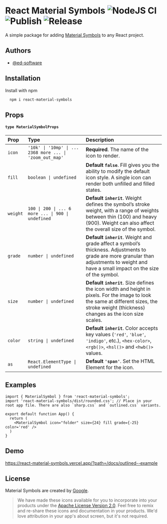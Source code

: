 # React Material Symbols ![NodeJS CI](https://github.com/ed-software/react-material-symbols/actions/workflows/ci.yml/badge.svg) ![Publish](https://github.com/ed-software/react-material-symbols/actions/workflows/publish.yml/badge.svg) ![Release](https://github.com/ed-software/react-material-symbols/actions/workflows/release.yml/badge.svg)

A simple package for adding [Material Symbols](https://fonts.google.com/icons?icon.set=Material+Symbols) to any React project.

## Authors

- [@ed-software](https://www.github.com/ed-software)

## Installation

Install with npm

```bash
  npm i react-material-symbols
```

## Props

#### `type MaterialSymbolProps`

| Prop     | Type                                                     | Description                                                                                                                                                                                |
| :------- | :------------------------------------------------------- | :----------------------------------------------------------------------------------------------------------------------------------------------------------------------------------------- |
| `icon`   | `'10k' \| '10mp' \| ... 2368 more ... \| 'zoom_out_map'` | **Required**. The name of the icon to render.                                                                                                                                              |
| `fill`   | `boolean \| undefined`                                   | **Default `false`**. Fill gives you the ability to modify the default icon style. A single icon can render both unfilled and filled states.                                                |
| `weight` | `100 \| 200 \| ... 6 more ... \| 900 \| undefined`       | **Default `inherit`**. Weight defines the symbol’s stroke weight, with a range of weights between thin (100) and heavy (900). Weight can also affect the overall size of the symbol.       |
| `grade`  | `number \| undefined`                                    | **Default `inherit`**. Weight and grade affect a symbol’s thickness. Adjustments to grade are more granular than adjustments to weight and have a small impact on the size of the symbol.  |
| `size`   | `number \| undefined`                                    | **Default `inherit`**. Size defines the icon width and height in pixels. For the image to look the same at different sizes, the stroke weight (thickness) changes as the icon size scales. |
| `color`  | `string \| undefined`                                    | **Default `inherit`**. Color accepts key values (`'red'`, `'blue'`, `'indigo'`, etc.), `<hex-color>`, `<rgb()>`, `<hsl()>` and `<hwb()>` values.                                           |
| `as`     | `React.ElementType \| undefined`                         | **Default `'span'`**. Set the HTML Element for the icon.                                                                                                                                   |

## Examples

```TSX
import { MaterialSymbol } from 'react-material-symbols';
import 'react-material-symbols/dist/rounded.css'; // Place in your root app file. There are also `sharp.css` and `outlined.css` variants.

export default function App() {
  return (
    <MaterialSymbol icon="folder" size={24} fill grade={-25} color='red' />
  )
}

```

## Demo

https://react-material-symbols.vercel.app/?path=/docs/outlined--example

## License

Material Symbols are created by [Google](https://github.com/google/material-design-icons#license).

> We have made these icons available for you to incorporate into your products under the [Apache License Version 2.0](https://www.apache.org/licenses/LICENSE-2.0.txt). Feel free to remix and re-share these icons and documentation in your products. We'd love attribution in your app's about screen, but it's not required.
